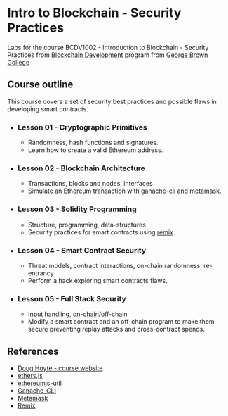 # Intro to Blockchain - Security Practices
Labs for the course BCDV1002 - Introduction to Blockchain - Security Practices from [Blockchain Development](https://www.georgebrown.ca/programs/blockchain-development-program-t175/) program from [George Brown College](https://www.georgebrown.ca)

## Course outline

This course covers a set of security best practices and possible flaws in developing smart contracts.

- ### Lesson 01 - Cryptographic Primitives
    - Randomness, hash functions and signatures.
    - Learn how to create a valid Ethereum address.

- ### Lesson 02 - Blockchain Architecture
    - Transactions, blocks and nodes, interfaces
    - Simulate an Ethereum transaction with [ganache-cli](https://github.com/trufflesuite/ganache-cli) and [metamask](https://metamask.io/).

- ### Lesson 03 - Solidity Programming
    - Structure, programming, data-structures
    - Security practices for smart contracts using [remix](https://remix.ethereum.org/).

- ### Lesson 04 - Smart Contract Security
    - Threat models, contract interactions, on-chain randomness, re-entrancy
    - Perform a hack exploring smart contracts flaws.

- ### Lesson 05 - Full Stack Security
    - Input handling, on-chain/off-chain
    - Modify a smart contract and an off-chain program to make them secure preventing replay attacks and cross-contract spends.

## References
- [Doug Hoyte - course website](https://hoytech.github.io/blockchain-security/)
- [ethers.js](https://docs.ethers.io/)
- [ethereumjs-util](https://www.npmjs.com/package/ethereumjs-util)
- [Ganache-CLI](https://github.com/trufflesuite/ganache-cli)
- [Metamask](https://metamask.io/)
- [Remix](https://remix.ethereum.org/)
